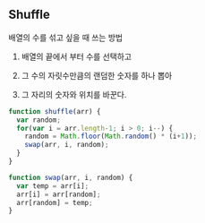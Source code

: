 ## Shuffle

배열의 수를 섞고 싶을 때 쓰는 방법

1. 배열의 끝에서 부터 수를 선택하고

2. 그 수의 자릿수만큼의 랜덤한 숫자를 하나 뽑아

3. 그 자리의 숫자와 위치를 바꾼다.

```js
function shuffle(arr) {
  var random;
  for(var i = arr.length-1; i > 0; i--) {
    random = Math.floor(Math.random() * (i+1));
    swap(arr, i, random);
  }
}

function swap(arr, i, random) {
  var temp = arr[i];
  arr[i] = arr[random];
  arr[random] = temp;
}
```
